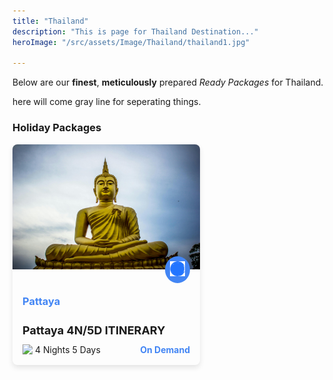 ```yaml
---
title: "Thailand"
description: "This is page for Thailand Destination..."
heroImage: "/src/assets/Image/Thailand/thailand1.jpg"

---
```


Below are our **finest**, **meticulously** prepared _Ready Packages_ for Thailand.

<p>here will come gray line for seperating things.</p>
<h3>Holiday Packages</h3>

<div class="card">
  <img src="/src/assets/Image/Thailand/thailand.jpg" alt="Pattaya" class="card-image">
  <div class="card-content">
    <div class="icon-container">
      <img src="/src/assets//favicons/peak-icon.png" alt="Peak Icon" class="peak-icon">
    </div>
    <h3 class="location">Pattaya</h3>
    <h2 class="itinerary-title">Pattaya 4N/5D ITINERARY</h2>
    <div class="trip-details">
      <span class="duration">
        <img src="path/to/clock-icon.png" alt="Clock Icon" class="clock-icon">
        4 Nights 5 Days
      </span>
      <span class="availability">On Demand</span>
    </div>
  </div>
</div> 

<style>
  .card {
    width: 300px;
    border-radius: 8px;
    overflow: hidden;
    box-shadow: 0 4px 8px rgba(0,0,0,0.1);
  }
  .card-image {
    width: 100%;
    height: 200px;
    object-fit: cover;
  }
  .card-content {
    padding: 16px;
    position: relative;
  }
  .icon-container {
    position: absolute;
    top: -24px;
    right: 16px;
    background-color: #4285f4;
    border-radius: 50%;
    padding: 8px;
  }
  .peak-icon {
    width: 24px;
    height: 24px;
  }
  .location {
    color: #4285f4;
    margin-bottom: 4px;
  }
  .itinerary-title {
    font-size: 18px;
    margin-bottom: 12px;
  }
  .trip-details {
    display: flex;
    justify-content: space-between;
    align-items: center;
  }
  .duration {
    display: flex;
    align-items: center;
  }
  .clock-icon {
    width: 16px;
    height: 16px;
    margin-right: 4px;
  }
  .availability {
    color: #4285f4;
    font-weight: bold;
  }
</style>

<!-- Below will come form for inquery :) -->